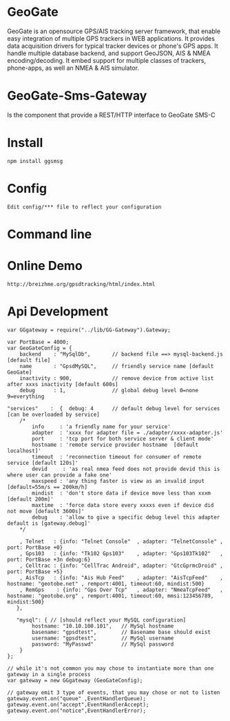 GeoGate
========

GeoGate is an opensource GPS/AIS tracking server framework, that enable easy
integration of multiple GPS trackers in WEB applications. It provides data
acquisition drivers for typical tracker devices or phone's GPS apps.
It handle multiple database backend, and support GeoJSON, AIS & NMEA encoding/decoding.
It embed support for multiple classes of trackers, phone-apps, as well an NMEA & AIS simulator.

GeoGate-Sms-Gateway
===================

Is the component that provide a REST/HTTP interface to GeoGate SMS-C


Install
=======

    npm install ggsmsg

Config
=======
    Edit config/*** file to reflect your configuration

Command line
============


Online Demo
============
    http://breizhme.org/gpsdtracking/html/index.html

Api Development
===============
    var GGgateway = require("../lib/GG-Gateway").Gateway;

    var PortBase = 4000;
    var GeoGateConfig = {
        backend    : "MySqlDb",       // backend file ==> mysql-backend.js [default file]
        name       : "GpsdMySQL",     // friendly service name [default GeoGate]
        inactivity : 900,             // remove device from active list after xxxs inactivity [default 600s]
        debug      : 1,               // global debug level 0=none 9=everything

    "services"    :  {  debug: 4      // default debug level for services [can be overloaded by service]
        /*
            info     : 'a friendly name for your service'
            adapter  : 'xxxx for adapter file = ./adapter/xxxx-adapter.js'
            port     : 'tcp port for both service server & client mode'
            hostname : 'remote service provider hostname  [default localhost]'
            timeout  : 'reconnection timeout for consumer of remote service [default 120s]'
            devid     : 'as real nmea feed does not provide devid this is where user can provide a fake one'
            maxspeed : 'any thing faster is view as an invalid input [default=55m/s == 200km/h]
            mindist  : 'don't store data if device move less than xxxm [default 200m]'
            maxtime  : 'force data store every xxxxs even if device did not move [default 3600s]'
            debug    : 'allow to give a specific debug level this adapter default is [gateway.debug]'
        */

        , Telnet   : {info: "Telnet Console"  , adapter: "TelnetConsole" , port: PortBase +0}
        , Gps103   : {info: "Tk102 Gps103"    , adapter: "Gps103Tk102"   , port: PortBase +3n debug:6}
        , Celltrac : {info: "CellTrac Android", adapter: "GtcGprmcDroid" , port: PortBase +5}
        , AisTcp   : {info: "Ais Hub Feed"    , adapter: "AisTcpFeed"    , hostname: "geotobe.net" , remport:4001, timeout:60, mindist:500}
        , RemGps    : {info: "Gps Over Tcp"   , adapter: "NmeaTcpFeed"   , hostname: "geotobe.org" , remport:4001, timeout:60, mmsi:123456789, mindist:500}
       },

       "mysql": { // [should reflect your MySQL configuration]
            hostname: "10.10.100.101",   // MySql hostname
            basename: "gpsdtest",        // Basename base should exist
            username: "gpsdtest",        // MySql username
            password: "MyPasswd"         // MySql password
        }
    };

    // while it's not common you may chose to instantiate more than one gateway in a single process
    var gateway = new GGgateway (GeoGateConfig);

    // gateway emit 3 type of events, that you may chose or not to listen
    gateway.event.on("queue" ,EventHandlerQueue);
    gateway.event.on("accept",EventHandlerAccept);
    gateway.event.on("notice",EventHandlerError);